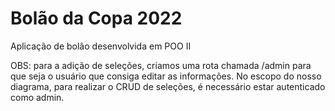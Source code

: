 # Bolão da Copa 2022
Aplicação de bolão desenvolvida em POO II

OBS: para a adição de seleções, criamos uma rota chamada /admin para que seja o usuário que consiga editar as informações.
No escopo do nosso diagrama, para realizar o CRUD de seleções, é necessário estar autenticado como admin.
